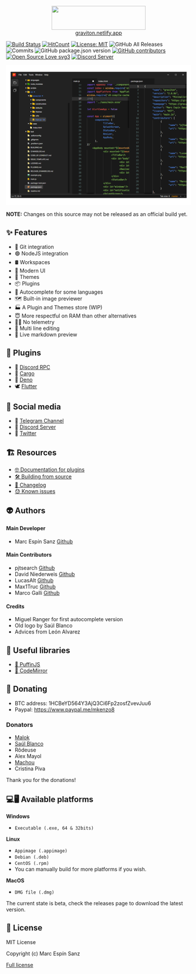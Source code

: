 <p align="center">
	<img align="center" src="https://graviton.netlify.app/assets/graviton-logo.png"  width="256" height="64.5"/>
	<br>
	<a href="https://graviton.netlify.app">graviton.netlify.app</a>
</p>

[![Build Status](https://img.shields.io/endpoint.svg?url=https%3A%2F%2Factions-badge.atrox.dev%2FGraviton-Code-Editor%2FGraviton-App%2Fbadge%3Fref%3Dmaster&style=flat)](https://actions-badge.atrox.dev/Graviton-Code-Editor/Graviton-App/goto?ref=master)
[![HitCount](http://hits.dwyl.io/https://github.com/marc2332/https://github.com/Graviton-Code-Editor/Graviton-App.svg)](http://hits.dwyl.io/https://github.com/marc2332/https://github.com/Graviton-Code-Editor/Graviton-App)
[![License: MIT](https://img.shields.io/badge/License-MIT-blue.svg)](https://github.com/Graviton-Code-Editor/Graviton-App/blob/master/LICENSE.md)
![GitHub All Releases](https://img.shields.io/github/downloads/Graviton-Code-Editor/Graviton-App/total.svg?style=plastic)
![Commits](https://img.shields.io/github/commit-activity/m/Graviton-Code-Editor/Graviton-App)
![GitHub package.json version](https://img.shields.io/github/package-json/v/Graviton-Code-Editor/Graviton-App.svg)
[![GitHub contributors](https://img.shields.io/github/contributors/Graviton-Code-Editor/Graviton-App.svg)](https://GitHub.com/Graviton-Code-Editor/Graviton-App/graphs/contributors/)
[![Open Source Love svg3](https://badges.frapsoft.com/os/v3/open-source.svg?v=103)](https://github.com/Graviton-Code-Editor/Graviton-App/)
[![Discord Server](https://discordapp.com/api/guilds/536130219057086514/widget.png)](https://discord.gg/gg6CTYA)

![example screenshot](example.png)

**NOTE:**
Changes on this source may not be released as an official build yet.

## ✨ Features

- 🧬 Git integration
- 🟢 NodeJS integration
- 🛢 Workspaces
- 💅 Modern UI
- 🎨 Themes
- 📦 Plugins
- 🌠 Autocomplete for some languages
- 🗺 Built-in image previewer
- 🏭 A Plugin and Themes store (WIP)
- 😇 More respectful on RAM than other alternatives
- 💆‍♀️ No telemetry
- 📝 Multi line editing
- 📰 Live markdown preview

## 🤖 Plugins

- 📣 [Discord RPC](https://github.com/FreeAoi/Graviton-RPC)
- 🦀 [Cargo](https://github.com/marc2332/cargo-graviton)
- 🦕 [Deno](https://github.com/marc2332/deno-graviton)
- 🕊 [Flutter](https://github.com/Graviton-Code-Editor/flutter-plugin)

## 📣 Social media

- 📢 [Telegram Channel](https://t.me/gravitoneditor)
- 💬 [Discord Server](https://discord.gg/cChzuMp)
- 💭 [Twitter](https://twitter.com/gravitoneditor)

## 🏗 Resources

- [🤓 Documentation for plugins](https://github.com/Graviton-Code-Editor/Graviton-App/wiki)
- [🛠 Building from source](BUILDING.md)
- [📜 Changelog](CHANGELOG.md)
- [😓 Known issues](https://github.com/orgs/Graviton-Code-Editor/projects/1#column-4042477)

## 👽 Authors

#### Main Developer

- Marc Espín Sanz [Github](https://github.com/marc2332)

#### Main Contributors

- pjtsearch [Github](https://github.com/pjtsearch)
- David Niederweis [Github](https://github.com/DJN1)
- LucasAlt [Github](https://github.com/LucasCtrl)
- Max1Truc [Github](https://github.com/Max1Truc)
- Marco Galli [Github](https://github.com/Gaarco)

#### Credits

- Miguel Ranger for first autocomplete version
- Old logo by Saúl Blanco
- Advices from León Alvarez

## 🤩 Useful libraries

- [🐧 PuffinJS](https://github.com/PuffinJS/puffin)
- [🎨 CodeMirror](https://codemirror.net/)

## 🎁 Donating

- BTC address: 1HCBeYD564Y3AjQ3Ci6Fp2zosfZvevJuu6
- Paypal: https://www.paypal.me/mkenzo8

### Donators

- [Malok](https://github.com/malokdev)
- [Saúl Blanco](https://github.com/Saul-BT)
- Rôdeuse
- Alex Mayol
- [Machou](http://GitHub.com/Machou)
- Cristina Piva

Thank you for the donations!

## 💻🖥 Available platforms

**Windows**

- `Executable (.exe, 64 & 32bits)`

**Linux**

- `Appimage (.appimage)`
- `Debian (.deb)`
- `CentOS (.rpm)`
- You can manually build for more platforms if you wish.

**MacOS**

- `DMG file (.dmg)`

The current state is beta, check the releases page to download the latest version.

## 🧾 License

MIT License

Copyright (c) Marc Espín Sanz

[Full license](LICENSE.md)
